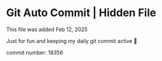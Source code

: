 # Git Auto Commit | Hidden File

This file was added Feb 12, 2025

Just for fun and keeping my daily git commit active 🤪

commit number: 18356

